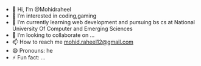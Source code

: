 - 👋 Hi, I’m @Mohidraheel
- 👀 I’m interested in coding,gaming
- 🌱 I’m currently learning web development and pursuing bs cs at National University Of Computer and Emerging Sciences
- 💞️ I’m looking to collaborate on ...
- 📫 How to reach me mohid.raheel12@gmail.com
- 😄 Pronouns: he
- ⚡ Fun fact: ...

<!---
Mohidraheel/Mohidraheel is a ✨ special ✨ repository because its `README.md` (this file) appears on your GitHub profile.
You can click the Preview link to take a look at your changes.
--->
